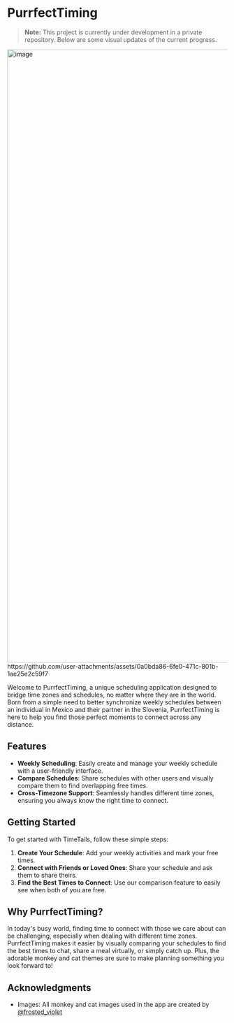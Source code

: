 # PurrfectTiming

> **Note:** This project is currently under development in a private repository. Below are some visual updates of the current progress.
<img width="1404" alt="image" src="https://github.com/user-attachments/assets/e9b92863-b8b8-4666-9654-44b00e618531">
https://github.com/user-attachments/assets/0a0bda86-6fe0-471c-801b-1ae25e2c59f7




Welcome to PurrfectTiming, a unique scheduling application designed to bridge time zones and schedules, no matter where they are in the world. Born from a simple need to better synchronize weekly schedules between an individual in Mexico and their partner in the Slovenia, PurrfectTiming is here to help you find those perfect moments to connect across any distance.

## Features

- **Weekly Scheduling**: Easily create and manage your weekly schedule with a user-friendly interface.
- **Compare Schedules**: Share schedules with other users and visually compare them to find overlapping free times.
- **Cross-Timezone Support**: Seamlessly handles different time zones, ensuring you always know the right time to connect.

## Getting Started

To get started with TimeTails, follow these simple steps:

1. **Create Your Schedule**: Add your weekly activities and mark your free times.
2. **Connect with Friends or Loved Ones**: Share your schedule and ask them to share theirs.
3. **Find the Best Times to Connect**: Use our comparison feature to easily see when both of you are free.

## Why PurrfectTiming?

In today's busy world, finding time to connect with those we care about can be challenging, especially when dealing with different time zones. PurrfectTiming makes it easier by visually comparing your schedules to find the best times to chat, share a meal virtually, or simply catch up. Plus, the adorable monkey and cat themes are sure to make planning something you look forward to!

## Acknowledgments

- Images: All monkey and cat images used in the app are created by [@frosted_violet](https://www.instagram.com/frosted_violet/)
